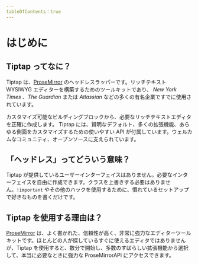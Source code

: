 ```yaml
---
tableOfContents：true
---
```


# はじめに

## Tiptap ってなに？

Tiptap は、[ProseMirror](https://ProseMirror.net) のヘッドレスラッパーです。リッチテキスト WYSIWYG エディターを構築するためのツールキットであり、 *New York Times* 、*The Guardian* または *Atlassian* などの多くの有名企業ですでに使用されています。

カスタマイズ可能なビルディングブロックから、必要なリッチテキストエディタを正確に作成します。 Tiptap には、賢明なデフォルト、多くの拡張機能、あらゆる側面をカスタマイズするための使いやすい API が付属しています。ウェルカムなコミュニティ、オープンソースに支えられています。

## 「ヘッドレス」ってどういう意味？

Tiptap が提供しているユーザーインターフェイスはありません。必要なインターフェイスを自由に作成できます。クラスを上書きする必要はありません。`!important` やその他のハックを使用するために、慣れているセットアップで好きなものを書くだけです。

## Tiptap を使用する理由は？

[ProseMirror](https://ProseMirror.net) は、よく書かれた、信頼性が高く、非常に強力なエディターツールキットです。ほとんどの人が探しているすぐに使えるエディタではありませんが、Tiptap を使用すると、数分で開始し、多数のすばらしい拡張機能から選択して、本当に必要なときに強力な ProseMirrorAPI にアクセスできます。
